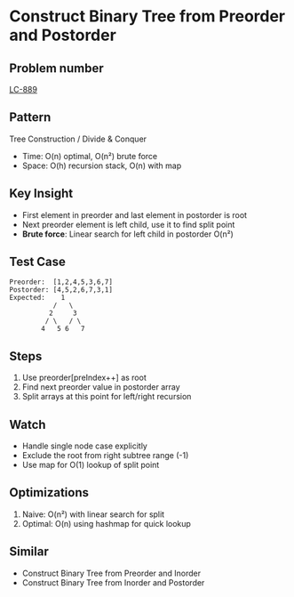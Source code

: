 # Construct Binary Tree from Preorder and Postorder

## Problem number

[LC-889](https://leetcode.com/problems/construct-binary-tree-from-preorder-and-postorder-traversal)

## Pattern

Tree Construction / Divide & Conquer

- Time: O(n) optimal, O(n²) brute force
- Space: O(h) recursion stack, O(n) with map

## Key Insight

- First element in preorder and last element in postorder is root
- Next preorder element is left child, use it to find split point
- **Brute force**: Linear search for left child in postorder O(n²)

## Test Case

```
Preorder:  [1,2,4,5,3,6,7]
Postorder: [4,5,2,6,7,3,1]
Expected:    1
           /   \
          2     3
         / \   / \
        4   5 6   7
```

## Steps

1. Use preorder[preIndex++] as root
2. Find next preorder value in postorder array
3. Split arrays at this point for left/right recursion

## Watch

- Handle single node case explicitly
- Exclude the root from right subtree range (-1)
- Use map for O(1) lookup of split point

## Optimizations

1. Naive: O(n²) with linear search for split
2. Optimal: O(n) using hashmap for quick lookup

## Similar

- Construct Binary Tree from Preorder and Inorder
- Construct Binary Tree from Inorder and Postorder
